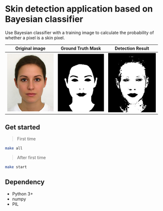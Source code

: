 # Skin detection application based on Bayesian classifier

Use Bayesian classifier with a training image to calculate the probability of whether a pixel is a skin pixel.


| Original image | Ground Truth Mask | Detection Result |
| - | - | - |
| ![](./data/portrait.jpg) | ![](./data/portrait.png) | ![](./images/detected.jpg) |



## Get started

> First time

```bash
make all
```

> After first time

```bash
make start
```


## Dependency

- Python 3+
- numpy
- PIL
